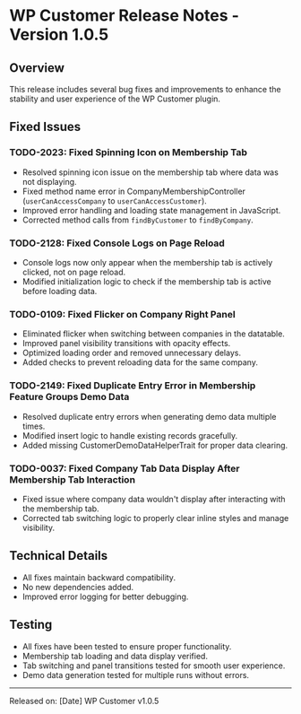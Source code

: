 # WP Customer Release Notes - Version 1.0.5

## Overview
This release includes several bug fixes and improvements to enhance the stability and user experience of the WP Customer plugin.

## Fixed Issues

### TODO-2023: Fixed Spinning Icon on Membership Tab
- Resolved spinning icon issue on the membership tab where data was not displaying.
- Fixed method name error in CompanyMembershipController (`userCanAccessCompany` to `userCanAccessCustomer`).
- Improved error handling and loading state management in JavaScript.
- Corrected method calls from `findByCustomer` to `findByCompany`.

### TODO-2128: Fixed Console Logs on Page Reload
- Console logs now only appear when the membership tab is actively clicked, not on page reload.
- Modified initialization logic to check if the membership tab is active before loading data.

### TODO-0109: Fixed Flicker on Company Right Panel
- Eliminated flicker when switching between companies in the datatable.
- Improved panel visibility transitions with opacity effects.
- Optimized loading order and removed unnecessary delays.
- Added checks to prevent reloading data for the same company.

### TODO-2149: Fixed Duplicate Entry Error in Membership Feature Groups Demo Data
- Resolved duplicate entry errors when generating demo data multiple times.
- Modified insert logic to handle existing records gracefully.
- Added missing CustomerDemoDataHelperTrait for proper data clearing.

### TODO-0037: Fixed Company Tab Data Display After Membership Tab Interaction
- Fixed issue where company data wouldn't display after interacting with the membership tab.
- Corrected tab switching logic to properly clear inline styles and manage visibility.

## Technical Details
- All fixes maintain backward compatibility.
- No new dependencies added.
- Improved error logging for better debugging.

## Testing
- All fixes have been tested to ensure proper functionality.
- Membership tab loading and data display verified.
- Tab switching and panel transitions tested for smooth user experience.
- Demo data generation tested for multiple runs without errors.

---
Released on: [Date]
WP Customer v1.0.5
